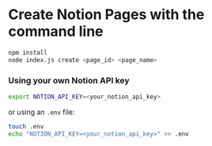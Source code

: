# Create Notion Pages with the command line

```bash
npm install
node index.js create <page_id> <page_name>
```

### Using your own Notion API key

```bash
export NOTION_API_KEY=<your_notion_api_key>
```

or using an `.env` file:

```bash
touch .env
echo "NOTION_API_KEY=<your_notion_api_key>" >> .env
```
